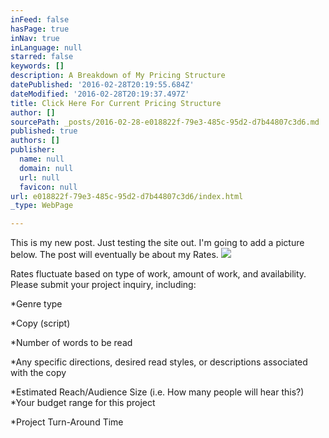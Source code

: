 ```yaml
---
inFeed: false
hasPage: true
inNav: true
inLanguage: null
starred: false
keywords: []
description: A Breakdown of My Pricing Structure
datePublished: '2016-02-28T20:19:55.684Z'
dateModified: '2016-02-28T20:19:37.497Z'
title: Click Here For Current Pricing Structure
author: []
sourcePath: _posts/2016-02-28-e018822f-79e3-485c-95d2-d7b44807c3d6.md
published: true
authors: []
publisher:
  name: null
  domain: null
  url: null
  favicon: null
url: e018822f-79e3-485c-95d2-d7b44807c3d6/index.html
_type: WebPage

---
```

This is my new post. Just testing the site out. I'm going to add a picture below. The post will eventually be about my Rates. ![](https://s3-us-west-2.amazonaws.com/the-grid-img/p/7a6b2e224410fa47e21f386e9efe029f9cf74baf.jpg)

Rates fluctuate based on type of work, amount of work, and availability. Please submit your project inquiry, including:

\*Genre type 

\*Copy (script) 

\*Number of words to be read 

\*Any specific directions, desired read styles, or descriptions associated with the copy 

\*Estimated Reach/Audience Size (i.e. How many people will hear this?)
\*Your budget range for this project 

\*Project Turn-Around Time
